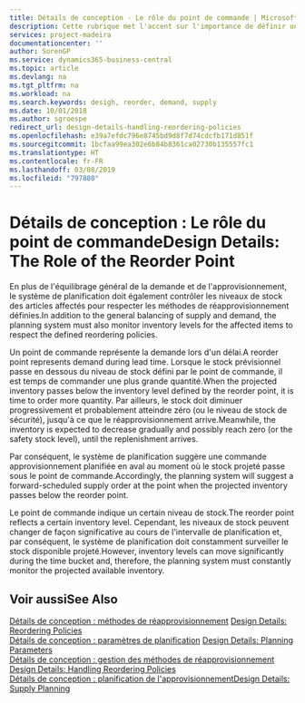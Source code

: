 ```yaml
---
title: Détails de conception - Le rôle du point de commande | Microsoft Docs
description: Cette rubrique met l'accent sur l'importance de définir un point de commande, afin de déterminer quand commander plus de stock.
services: project-madeira
documentationcenter: ''
author: SorenGP
ms.service: dynamics365-business-central
ms.topic: article
ms.devlang: na
ms.tgt_pltfrm: na
ms.workload: na
ms.search.keywords: desigh, reorder, demand, supply
ms.date: 10/01/2018
ms.author: sgroespe
redirect_url: design-details-handling-reordering-policies
ms.openlocfilehash: e39a7efdc796e8745bd9d8f7d74cdcfb171d851f
ms.sourcegitcommit: 1bcfaa99ea302e6b84b8361ca02730b135557fc1
ms.translationtype: HT
ms.contentlocale: fr-FR
ms.lasthandoff: 03/08/2019
ms.locfileid: "797880"
---
```

# <a name="design-details-the-role-of-the-reorder-point"></a><span data-ttu-id="99d8c-103">Détails de conception : Le rôle du point de commande</span><span class="sxs-lookup"><span data-stu-id="99d8c-103">Design Details: The Role of the Reorder Point</span></span>
<span data-ttu-id="99d8c-104">En plus de l'équilibrage général de la demande et de l'approvisionnement, le système de planification doit également contrôler les niveaux de stock des articles affectés pour respecter les méthodes de réapprovisionnement définies.</span><span class="sxs-lookup"><span data-stu-id="99d8c-104">In addition to the general balancing of supply and demand, the planning system must also monitor inventory levels for the affected items to respect the defined reordering policies.</span></span>  

<span data-ttu-id="99d8c-105">Un point de commande représente la demande lors d'un délai.</span><span class="sxs-lookup"><span data-stu-id="99d8c-105">A reorder point represents demand during lead time.</span></span> <span data-ttu-id="99d8c-106">Lorsque le stock prévisionnel passe en dessous du niveau de stock défini par le point de commande, il est temps de commander une plus grande quantité.</span><span class="sxs-lookup"><span data-stu-id="99d8c-106">When the projected inventory passes below the inventory level defined by the reorder point, it is time to order more quantity.</span></span> <span data-ttu-id="99d8c-107">Par ailleurs, le stock doit diminuer progressivement et probablement atteindre zéro (ou le niveau de stock de sécurité), jusqu'à ce que le réapprovisionnement arrive.</span><span class="sxs-lookup"><span data-stu-id="99d8c-107">Meanwhile, the inventory is expected to decrease gradually and possibly reach zero (or the safety stock level), until the replenishment arrives.</span></span>  

<span data-ttu-id="99d8c-108">Par conséquent, le système de planification suggère une commande approvisionnement planifiée en aval au moment où le stock projeté passe sous le point de commande.</span><span class="sxs-lookup"><span data-stu-id="99d8c-108">Accordingly, the planning system will suggest a forward-scheduled supply order at the point when the projected inventory passes below the reorder point.</span></span>  

<span data-ttu-id="99d8c-109">Le point de commande indique un certain niveau de stock.</span><span class="sxs-lookup"><span data-stu-id="99d8c-109">The reorder point reflects a certain inventory level.</span></span> <span data-ttu-id="99d8c-110">Cependant, les niveaux de stock peuvent changer de façon significative au cours de l'intervalle de planification et, par conséquent, le système de planification doit constamment surveiller le stock disponible projeté.</span><span class="sxs-lookup"><span data-stu-id="99d8c-110">However, inventory levels can move significantly during the time bucket and, therefore, the planning system must constantly monitor the projected available inventory.</span></span>  

## <a name="see-also"></a><span data-ttu-id="99d8c-111">Voir aussi</span><span class="sxs-lookup"><span data-stu-id="99d8c-111">See Also</span></span>  
<span data-ttu-id="99d8c-112">[Détails de conception : méthodes de réapprovisionnement](design-details-reordering-policies.md) </span><span class="sxs-lookup"><span data-stu-id="99d8c-112">[Design Details: Reordering Policies](design-details-reordering-policies.md) </span></span>  
<span data-ttu-id="99d8c-113">[Détails de conception : paramètres de planification](design-details-planning-parameters.md) </span><span class="sxs-lookup"><span data-stu-id="99d8c-113">[Design Details: Planning Parameters](design-details-planning-parameters.md) </span></span>  
<span data-ttu-id="99d8c-114">[Détails de conception : gestion des méthodes de réapprovisionnement](design-details-handling-reordering-policies.md) </span><span class="sxs-lookup"><span data-stu-id="99d8c-114">[Design Details: Handling Reordering Policies](design-details-handling-reordering-policies.md) </span></span>  
[<span data-ttu-id="99d8c-115">Détails de conception : planification de l'approvisionnement</span><span class="sxs-lookup"><span data-stu-id="99d8c-115">Design Details: Supply Planning</span></span>](design-details-supply-planning.md)
